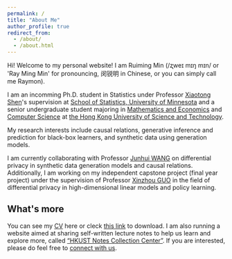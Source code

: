 ```yaml
---
permalink: /
title: "About Me"
author_profile: true
redirect_from: 
  - /about/
  - /about.html
---
```


Hi! Welcome to my personal website! I am Ruiming Min (/ʐweɪ mɪŋ mɪn/ or 'Ray Ming Min' for pronouncing, 闵锐明 in Chinese, or you can simply call me Raymon). 

I am an incomming Ph.D. student in Statistics under Professor [Xiaotong Shen](http://users.stat.umn.edu/~xshen/)'s supervision at [School of Statistics, University of Minnesota](http://www.stat.umn.edu/) and a senior undergraduate student majoring in [Mathematics and Economics](https://maec.hkust.edu.hk/home) and [Computer Science](https://cse.hkust.edu.hk/bsc/) at [the Hong Kong University of Science and Technology](https://hkust.edu.hk/).

My research interests include causal relations, generative inference and prediction for black-box learners, and synthetic data using generation models. 

I am currently collaborating with Professor [Junhui WANG](https://sites.google.com/site/junhuiwang/Home?authuser=0) on differential privacy in synthetic data generation models and causal relations. 
Additionally, I am working on my independent capstone project (final year project) under the supervision of Professor [Xinzhou GUO](https://www.math.hkust.edu.hk/people/faculty/profile/xinzhoug/) in the field of differential privacy in high-dimensional linear models and policy learning.


What's more
------
You can see my [CV](https://ruimingmin.com/cv/) here or cleck [this link](https://hkustconnect-my.sharepoint.com/:b:/g/personal/rmin_connect_ust_hk/EaZlOe2y-e9DqG3lPL4HoKEBygz-qzYCixoqoh367-cThg?e=7zo0l8) to download. I am also running a website aimed at sharing self-written lecture notes to help us learn and explore more, called [“HKUST Notes Collection Center”](https://sites.google.com/view/hkustsharing). If you are interested, please do feel free to [connect with us](mailto:hkustsharing@gmail.com).
